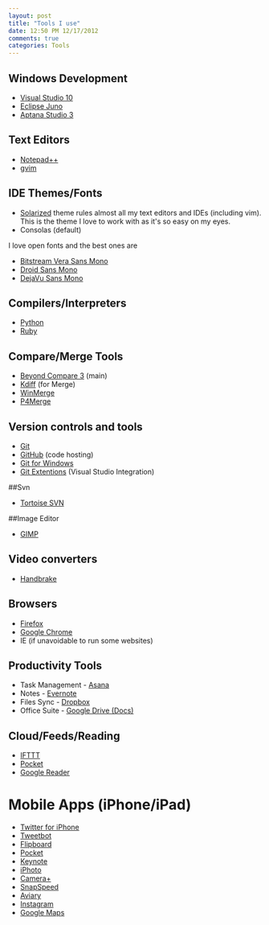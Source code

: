 ```yaml
---
layout: post
title: "Tools I use"
date: 12:50 PM 12/17/2012
comments: true
categories: Tools
---
```

## Windows Development
- [Visual Studio 10](http://www.microsoft.com/visualstudio)
- [Eclipse Juno](http://www.eclipse.org/)
- [Aptana Studio 3](http://www.aptana.com/)

## Text Editors
- [Notepad++](http://notepad-plus-plus.org/)
- [gvim](http://www.vim.org/download.php)

## IDE Themes/Fonts
- [Solarized](http://ethanschoonover.com/solarized) theme rules almost all my text editors and IDEs (including vim). This is the theme I love to work with as it's so easy on my eyes.
- Consolas (default)

I love open fonts and the best ones are 
- [Bitstream Vera Sans Mono](http://en.wikipedia.org/wiki/Bitstream_Vera)
- [Droid Sans Mono](http://www.google.com/webfonts/specimen/Droid+Sans+Mono)
- [DejaVu Sans Mono](http://dejavu-fonts.org/wiki/Main_Page)

## Compilers/Interpreters
- [Python](http://www.python.org/)
- [Ruby](http://www.ruby-lang.org/)

## Compare/Merge Tools
- [Beyond Compare 3](http://www.scootersoftware.com/) (main)
- [Kdiff](http://kdiff3.sourceforge.net/) (for Merge)
- [WinMerge](http://winmerge.org/)
- [P4Merge](http://www.perforce.com/product/components/perforce_visual_merge_and_diff_tools)

## Version controls and tools
- [Git](http://git-scm.com/)
- [GitHub](https://github.com/) (code hosting)
- [Git for Windows](http://windows.github.com/)
- [Git Extentions](http://code.google.com/p/gitextensions/) (Visual Studio Integration)

##Svn
- [Tortoise SVN](http://tortoisesvn.net/)

##Image Editor
- [GIMP](http://www.gimp.org/)

## Video converters
- [Handbrake](http://handbrake.fr/)

## Browsers
- [Firefox](http://www.mozilla.org/en-US/firefox/fx/)
- [Google Chrome](https://www.google.com/intl/en/chrome/browser/)
- IE (if unavoidable to run some websites)

## Productivity Tools
- Task Management - [Asana](https://asana.com/)
- Notes - [Evernote](http://evernote.com/)
- Files Sync - [Dropbox](http://evernote.com/)
- Office Suite - [Google Drive (Docs)](https://drive.google.com/#)

## Cloud/Feeds/Reading
- [IFTTT](https://ifttt.com/)
- [Pocket](http://getpocket.com/)
- [Google Reader](http://www.google.com/reader/view/)

# Mobile Apps (iPhone/iPad)
- [Twitter for iPhone](https://twitter.com/download/iphone)
- [Tweetbot](http://tapbots.com/software/tweetbot/)
- [Flipboard](http://flipboard.com/)
- [Pocket](http://getpocket.com/)
- [Keynote](http://www.apple.com/iwork/keynote/)
- [iPhoto](http://www.apple.com/ilife/iphoto/)
- [Camera+](http://campl.us/)
- [SnapSpeed](http://www.snapseed.com/)
- [Aviary](http://www.aviary.com/)
- [Instagram](http://instagram.com/)
- [Google Maps](https://maps.google.co.in/)


